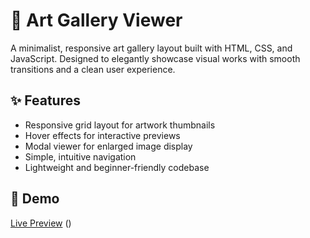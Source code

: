 # 🎨 Art Gallery Viewer

A minimalist, responsive art gallery layout built with HTML, CSS, and JavaScript. Designed to elegantly showcase visual works with smooth transitions and a clean user experience.

## ✨ Features

- Responsive grid layout for artwork thumbnails  
- Hover effects for interactive previews  
- Modal viewer for enlarged image display  
- Simple, intuitive navigation  
- Lightweight and beginner-friendly codebase

## 📸 Demo

[Live Preview](#) ()


